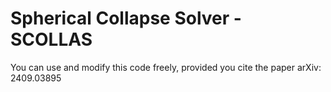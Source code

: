 # Spherical Collapse Solver - SCOLLAS

You can use and modify this code freely, provided you cite the paper arXiv: 2409.03895
